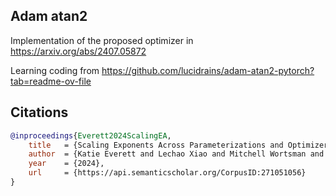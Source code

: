 
## Adam atan2

Implementation of the proposed optimizer in https://arxiv.org/abs/2407.05872

Learning coding from https://github.com/lucidrains/adam-atan2-pytorch?tab=readme-ov-file



## Citations

```bibtex
@inproceedings{Everett2024ScalingEA,
    title   = {Scaling Exponents Across Parameterizations and Optimizers},
    author  = {Katie Everett and Lechao Xiao and Mitchell Wortsman and Alex Alemi and Roman Novak and Peter J. Liu and Izzeddin Gur and Jascha Narain Sohl-Dickstein and Leslie Pack Kaelbling and Jaehoon Lee and Jeffrey Pennington},
    year    = {2024},
    url     = {https://api.semanticscholar.org/CorpusID:271051056}
}
```
